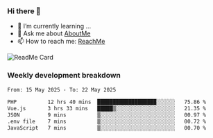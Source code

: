 ### Hi there 👋

- 🌱 I’m currently learning ...
- 💬 Ask me about [AboutMe](https://www.itzcy.com/about)
- 📫 How to reach me: [ReachMe](https://www.itzcy.com/about)

![ReadMe Card](https://github-readme-stats-ten-gilt.vercel.app/api?username=SuperChenYun&show_icons=true&title_color=fff&icon_color=79ff97&text_color=9f9f9f&bg_color=151515&hide_border=true)

### Weekly development breakdown
<!--START_SECTION:waka-->

```txt
From: 15 May 2025 - To: 22 May 2025

PHP          12 hrs 40 mins  ███████████████████░░░░░░   75.86 %
Vue.js       3 hrs 33 mins   █████▒░░░░░░░░░░░░░░░░░░░   21.35 %
JSON         9 mins          ▒░░░░░░░░░░░░░░░░░░░░░░░░   00.97 %
.env file    7 mins          ▒░░░░░░░░░░░░░░░░░░░░░░░░   00.72 %
JavaScript   7 mins          ▒░░░░░░░░░░░░░░░░░░░░░░░░   00.70 %
```

<!--END_SECTION:waka-->
